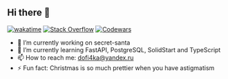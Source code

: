 ## Hi there 👋

[![wakatime](https://wakatime.com/badge/user/b6f974c5-9044-44ef-abd3-7b34f0f87472.svg)](https://wakatime.com/@b6f974c5-9044-44ef-abd3-7b34f0f87472) [![Stack Overflow](https://img.shields.io/stackexchange/stackoverflow/r/614688)](https://ru.stackoverflow.com/users/614688) [![Codewars](https://www.codewars.com/users/dofi4ka/badges/micro)](https://www.codewars.com/users/dofi4ka)

- 🔭 I’m currently working on secret-santa
- 🌱 I’m currently learning FastAPI, PostgreSQL, SolidStart and TypeScript
- 📫 How to reach me: dofi4ka@yandex.ru
- ⚡ Fun fact: Christmas is so much prettier when you have astigmatism
